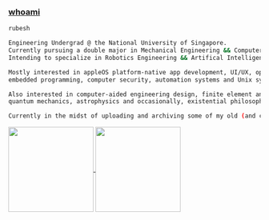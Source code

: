  ### [whoami](https://en.wikipedia.org/wiki/Whoami)

```sh
rubesh

Engineering Undergrad @ the National University of Singapore.
Currently pursuing a double major in Mechanical Engineering && Computer Science.
Intending to specialize in Robotics Engineering && Artifical Intelligence.

Mostly interested in appleOS platform-native app development, UI/UX, operating systems engineering,
embedded programming, computer security, automation systems and Unix sysadmin stuff.

Also interested in computer-aided engineering design, finite element analysis, system dynamics modelling,
quantum mechanics, astrophysics and occasionally, existential philosophy and constitutional law.

Currently in the midst of uploading and archiving some of my old (and current) works and projects.
```
<a href="https://github.com/sp4ce-cowboy">
  <img height="170" align="center" src="https://github-readme-stats.vercel.app/api?username=sp4ce-cowboy&show_icons=true&locale=en&theme=tokyonight" />
</a>
<a href="https://wakatime.com/@space_cowboy">
  <img height="170" align="center" src="https://github-readme-stats.vercel.app/api/wakatime?username=space_cowboy&layout=compact&theme=tokyonight" />
</a>


<!--
**sp4ce-cowboy/sp4ce-cowboy** is a ✨ _special_ ✨ repository because its `README.md` (this file) appears on your GitHub profile.

Here are some ideas to get you started:

- 🔭 I’m currently working on ...
- 🌱 I’m currently learning ...
- 👯 I’m looking to collaborate on ...
- 🤔 I’m looking for help with ...
- 💬 Ask me about ...
- 📫 How to reach me: ...
- 😄 Pronouns: ...
- ⚡ Fun fact: ...
-->
